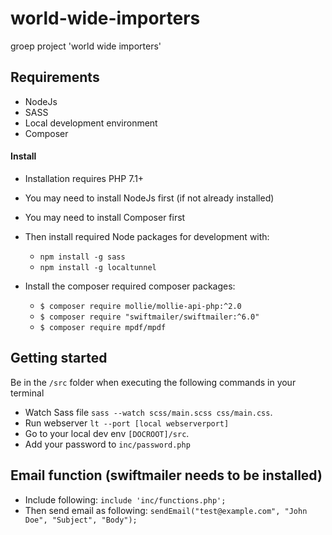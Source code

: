 # world-wide-importers
groep project 'world wide importers'

## Requirements
* NodeJs
* SASS
* Local development environment
* Composer

#### Install 
* Installation requires PHP 7.1+
* You may need to install NodeJs first (if not already installed)
* You may need to install Composer first

* Then install required Node packages for development with:
  * `npm install -g sass`
  * `npm install -g localtunnel`
  
* Install the composer required composer packages:
  * `$ composer require mollie/mollie-api-php:^2.0`
  * `$ composer require "swiftmailer/swiftmailer:^6.0"`
  * `$ composer require mpdf/mpdf`

## Getting started

Be in the `/src` folder when executing the following commands in your terminal
* Watch Sass file `sass --watch scss/main.scss css/main.css`.
* Run webserver `lt --port [local webserverport]` 
* Go to your local dev env `[DOCROOT]/src`.
* Add your password to `inc/password.php`

## Email function (swiftmailer needs to be installed)
* Include following: `include 'inc/functions.php';`
* Then send email as following: `sendEmail("test@example.com", "John Doe", "Subject", "Body");`
